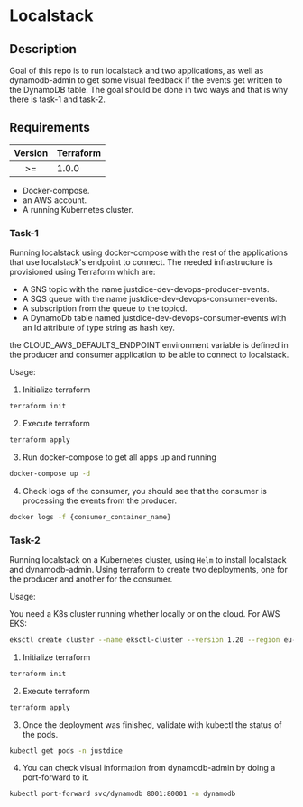 # Localstack

## Description
Goal of this repo is to run localstack and two applications, as well as dynamodb-admin to get some visual feedback if the events get written to the DynamoDB table.
The goal should be done in two ways and that is why there is task-1 and task-2.

## Requirements
|   Version    | Terraform |
|:--:|-----------|
| >= |   1.0.0   |

- Docker-compose.
- an AWS account.
- A running Kubernetes cluster.


### Task-1
Running localstack using docker-compose with the rest of the applications that use localstack's endpoint to connect.
The needed infrastructure is provisioned using Terraform which are:
- A SNS topic with the name justdice-dev-devops-producer-events.
- A SQS queue with the name justdice-dev-devops-consumer-events.
- A subscription from the queue to the topicd.
- A DynamoDb table named justdice-dev-devops-consumer-events with an Id attribute of type string as hash key.

the CLOUD_AWS_DEFAULTS_ENDPOINT environment variable is defined in the producer and consumer application to be able to connect to localstack.

Usage:

1. Initialize terraform

```bash
terraform init
```
    
2. Execute terraform

```bash
terraform apply
```

3. Run docker-compose to get all apps up and running
```bash
docker-compose up -d
```

4. Check logs of the consumer, you should see that the consumer is processing the events from the producer.
```bash
docker logs -f {consumer_container_name}
```

### Task-2
Running localstack on a Kubernetes cluster, using `Helm` to install localstack and dynamodb-admin.
Using terraform to create two deployments, one for the producer and another for the consumer.

Usage:

You need a K8s cluster running whether locally or on the cloud.
For AWS EKS:
```bash
eksctl create cluster --name eksctl-cluster --version 1.20 --region eu-central-1 --nodegroup-name linux-nodes --node-type t3.medium --nodes 3
```

1. Initialize terraform

```bash
terraform init
```
    
2. Execute terraform

```bash
terraform apply
```

3. Once the deployment was finished, validate with kubectl the status of the pods.

```bash
kubectl get pods -n justdice
```

4. You can check visual information from dynamodb-admin by doing a port-forward to it.
```bash
kubectl port-forward svc/dynamodb 8001:80001 -n dynamodb
```
